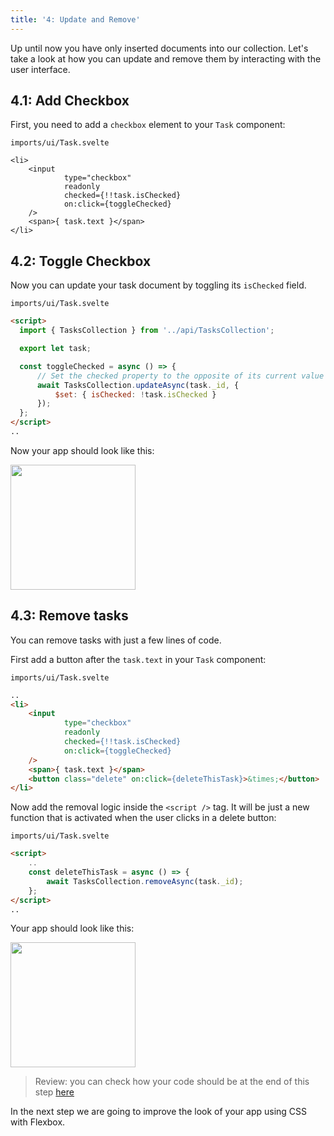 ```yaml
---
title: '4: Update and Remove'
---
```


Up until now you have only inserted documents into our collection. Let's take a look at how you can update and remove them by interacting with the user interface.

## 4.1: Add Checkbox

First, you need to add a `checkbox` element to your `Task` component:

`imports/ui/Task.svelte`

```sveltehtml
<li>
    <input
            type="checkbox"
            readonly
            checked={!!task.isChecked}
            on:click={toggleChecked}
    />
    <span>{ task.text }</span>
</li>
```

## 4.2: Toggle Checkbox

Now you can update your task document by toggling its `isChecked` field.

`imports/ui/Task.svelte`

```html
<script>
  import { TasksCollection } from '../api/TasksCollection';

  export let task;

  const toggleChecked = async () => {
      // Set the checked property to the opposite of its current value
      await TasksCollection.updateAsync(task._id, {
          $set: { isChecked: !task.isChecked }
      });
  };
</script>
..
```

Now your app should look like this:

<img width="200px" src="/simple-todos/assets/step04-checkbox.png"/>

## 4.3: Remove tasks

You can remove tasks with just a few lines of code.

First add a button after the `task.text` in your `Task` component:

`imports/ui/Task.svelte`

```html
..
<li>
    <input
            type="checkbox"
            readonly
            checked={!!task.isChecked}
            on:click={toggleChecked}
    />
    <span>{ task.text }</span>
    <button class="delete" on:click={deleteThisTask}>&times;</button>
</li>

```

Now add the removal logic inside the `<script />` tag. It will be just a new function that is activated when the user clicks in a delete button:

`imports/ui/Task.svelte`

```html
<script>
    ..
    const deleteThisTask = async () => {
        await TasksCollection.removeAsync(task._id);
    };
</script>
..
```

Your app should look like this:

<img width="200px" src="/simple-todos/assets/step04-delete-button.png"/>

> Review: you can check how your code should be at the end of this step [here](https://github.com/meteor/svelte-tutorial/tree/master/src/simple-todos/step04) 

In the next step we are going to improve the look of your app using CSS with Flexbox.
